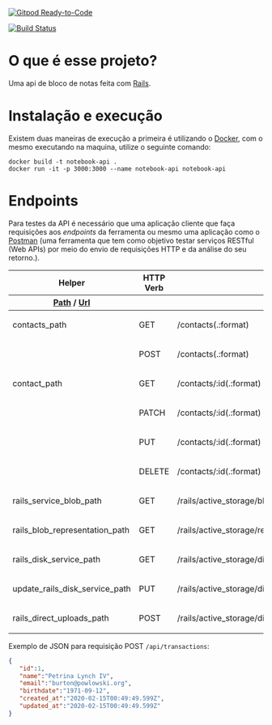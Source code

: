 [![Gitpod Ready-to-Code](https://img.shields.io/badge/Gitpod-Ready--to--Code-blue?logo=gitpod)](https://gitpod.io/#https://github.com/guimaraes-lucas/notebook-api) 

[![Build Status](https://travis-ci.com/guimaraes-lucas/notebook-api.svg?branch=master)](https://travis-ci.com/guimaraes-lucas/notebook-api)

# O que é esse projeto?

Uma api de bloco de notas feita com [Rails](https://rubyonrails.org).

# Instalação e execução

Existem duas maneiras de execução a primeira é utilizando o [Docker](https://docs.docker.com/docker-for-windows/install/), com o mesmo executando na maquina, utilize o seguinte comando:

```shell
docker build -t notebook-api .
docker run -it -p 3000:3000 --name notebook-api notebook-api
```

# Endpoints

Para testes da API é necessário que uma aplicação cliente que faça requisições aos *endpoints* da ferramenta ou mesmo uma aplicação como o [Postman](https://www.getpostman.com/downloads/) (uma ferramenta que tem como objetivo testar serviços RESTful (Web APIs) por meio do envio de requisições HTTP e da análise do seu retorno.). 

<table id="route_table" class="route_table">
  <thead>
    <tr>
      <th>Helper</th>
      <th>HTTP Verb</th>
      <th>Path</th>
      <th>Controller#Action</th>
    </tr>
    <tr class="bottom">
      <th>
        <a data-route-helper="_path" title="Returns a relative path (without the http or domain)" href="#">Path</a> /
        <a data-route-helper="_url" title="Returns an absolute URL (with the http and domain)" href="#">Url</a>
      </th>
      <th>
      </th>
      <th>
        <input id="search" placeholder="Path Match" type="search" name="path[]">
      </th>
      <th>
      </th>
    </tr>
  </thead>
  <tbody class="exact_matches" id="exact_matches">
  </tbody>
  <tbody class="fuzzy_matches" id="fuzzy_matches">
  </tbody>
  <tbody>
    <tr class="route_row" data-helper="path">
  <td data-route-name="contacts">
      contacts<span class="helper">_path</span>
  </td>
  <td>
    GET
  </td>
  <td data-route-path="/contacts(.:format)">
    /contacts(.:format)
  </td>
  <td>
    <p>contacts#index</p>
  </td>
</tr>
<tr class="route_row" data-helper="path">
  <td data-route-name="">
  </td>
  <td>
    POST
  </td>
  <td data-route-path="/contacts(.:format)">
    /contacts(.:format)
  </td>
  <td>
    <p>contacts#create</p>
  </td>
</tr>
<tr class="route_row" data-helper="path">
  <td data-route-name="contact">
      contact<span class="helper">_path</span>
  </td>
  <td>
    GET
  </td>
  <td data-route-path="/contacts/:id(.:format)">
    /contacts/:id(.:format)
  </td>
  <td>
    <p>contacts#show</p>
  </td>
</tr>
<tr class="route_row" data-helper="path">
  <td data-route-name="">
  </td>
  <td>
    PATCH
  </td>
  <td data-route-path="/contacts/:id(.:format)">
    /contacts/:id(.:format)
  </td>
  <td>
    <p>contacts#update</p>
  </td>
</tr>
<tr class="route_row" data-helper="path">
  <td data-route-name="">
  </td>
  <td>
    PUT
  </td>
  <td data-route-path="/contacts/:id(.:format)">
    /contacts/:id(.:format)
  </td>
  <td>
    <p>contacts#update</p>
  </td>
</tr>
<tr class="route_row" data-helper="path">
  <td data-route-name="">
  </td>
  <td>
    DELETE
  </td>
  <td data-route-path="/contacts/:id(.:format)">
    /contacts/:id(.:format)
  </td>
  <td>
    <p>contacts#destroy</p>
  </td>
</tr>
<tr class="route_row" data-helper="path">
  <td data-route-name="rails_service_blob">
      rails_service_blob<span class="helper">_path</span>
  </td>
  <td>
    GET
  </td>
  <td data-route-path="/rails/active_storage/blobs/:signed_id/*filename(.:format)">
    /rails/active_storage/blobs/:signed_id/*filename(.:format)
  </td>
  <td>
    <p>active_storage/blobs#show</p>
  </td>
</tr>
<tr class="route_row" data-helper="path">
  <td data-route-name="rails_blob_representation">
      rails_blob_representation<span class="helper">_path</span>
  </td>
  <td>
    GET
  </td>
  <td data-route-path="/rails/active_storage/representations/:signed_blob_id/:variation_key/*filename(.:format)">
    /rails/active_storage/representations/:signed_blob_id/:variation_key/*filename(.:format)
  </td>
  <td>
    <p>active_storage/representations#show</p>
  </td>
</tr>
<tr class="route_row" data-helper="path">
  <td data-route-name="rails_disk_service">
      rails_disk_service<span class="helper">_path</span>
  </td>
  <td>
    GET
  </td>
  <td data-route-path="/rails/active_storage/disk/:encoded_key/*filename(.:format)">
    /rails/active_storage/disk/:encoded_key/*filename(.:format)
  </td>
  <td>
    <p>active_storage/disk#show</p>
  </td>
</tr>
<tr class="route_row" data-helper="path">
  <td data-route-name="update_rails_disk_service">
      update_rails_disk_service<span class="helper">_path</span>
  </td>
  <td>
    PUT
  </td>
  <td data-route-path="/rails/active_storage/disk/:encoded_token(.:format)">
    /rails/active_storage/disk/:encoded_token(.:format)
  </td>
  <td>
    <p>active_storage/disk#update</p>
  </td>
</tr>
<tr class="route_row" data-helper="path">
  <td data-route-name="rails_direct_uploads">
      rails_direct_uploads<span class="helper">_path</span>
  </td>
  <td>
    POST
  </td>
  <td data-route-path="/rails/active_storage/direct_uploads(.:format)">
    /rails/active_storage/direct_uploads(.:format)
  </td>
  <td>
    <p>active_storage/direct_uploads#create</p>
  </td>
</tr>

  </tbody>
</table>

Exemplo de JSON para requisição POST `/api/transactions`:

```json
{ 
   "id":1,
   "name":"Petrina Lynch IV",
   "email":"burton@powlowski.org",
   "birthdate":"1971-09-12",
   "created_at":"2020-02-15T00:49:49.599Z",
   "updated_at":"2020-02-15T00:49:49.599Z"
}
```

